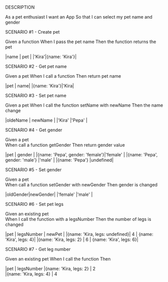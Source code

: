 DESCRIPTION

As a pet enthusiast
I want an App
So that I can select my pet name and gender

SCENARIO #1 - Create pet

Given a function <createPet>
When I pass the pet name
Then the function returns the pet

|name  | pet          |
|'Kira'|{name: 'Kira'}|

SCENARIO #2 - Get pet name

Given a pet
When I call a function <getName>
Then return pet name

|pet           | name|
|{name: 'Kira'}|'Kira|


SCENARIO #3 - Set pet name

Given a pet
When I call the function setName with newName
Then the name change

|oldeName | newName   |
|'Kira'   |'Pepa'     |


SCENARIO #4 - Get gender

Given a pet  
When call a function getGender
Then return gender value


|pet                             | gender  |
|{name: 'Pepa', gender: 'female'}|'female' |
|{name: 'Pepa', gender: 'male'}  |'male'   |
|{name: 'Pepa'}                  |undefined|



SCENARIO #5 - Set gender

Given a pet  
When call a function setGender with newGender
Then gender is changed

|oldGender|newGender|
|'female' |'male'   |


SCENARIO #6 - Set pet legs

Given an existing pet  
When I call the <setLegs> function with a legsNumber
Then the number of legs is changed

|pet                           | legsNumber | newPet                 |
|{name: 'Kira, legs: undefined}| 4          | {name: 'Kira', legs: 4}|
|{name: 'Kira, legs: 2}        | 6          | {name: 'Kira', legs: 6}|



SCENARIO #7 - Get leg number

Given an existing pet
When I call the <getLegs> function
Then 

|pet                           | legsNumber 
|{name: 'Kira, legs: 2}        | 2          
|{name: 'Kira, legs: 4}        | 4          